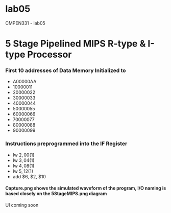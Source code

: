 # lab05
CMPEN331 - lab05

# 5 Stage Pipelined MIPS R-type & I-type Processor



### First 10 addresses of Data Memory Initialized to 

- A00000AA
- 10000011
- 20000022
- 30000033
- 40000044
- 50000055
- 60000066
- 70000077
- 80000088
- 90000099

### Instructions preprogrammed into the IF Register

- lw $2, 00($1)
- lw $3, 04($1)
- lw $4, 08($1)
- lw $5, 12($1)
- add $6, $2, $10



#### Capture.png shows the simulated waveform of the program, I/O naming is based closely on the 5StageMIPS.png diagram

UI coming soon
